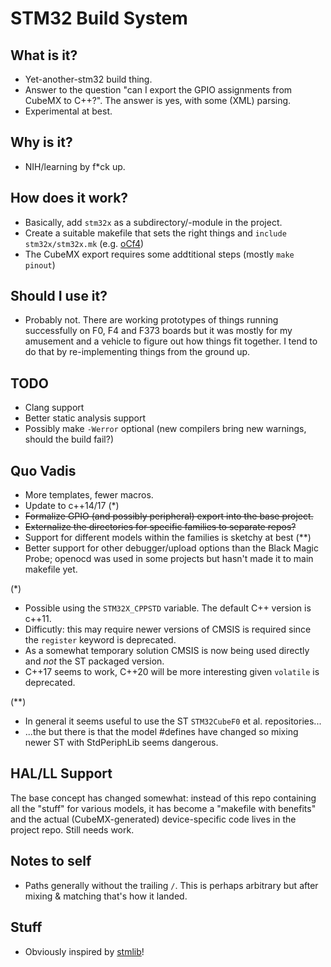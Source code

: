 # STM32 Build System
## What is it?
- Yet-another-stm32 build thing.
- Answer to the question "can I export the GPIO assignments from CubeMX to C++?". The answer is yes, with some (XML) parsing.
- Experimental at best.

## Why is it?
- NIH/learning by f\*ck up.

## How does it work?
- Basically, add `stm32x` as a subdirectory/-module in the project.
- Create a suitable makefile that sets the right things and `include stm32x/stm32x.mk` (e.g. [oCf4](https://github.com/patrickdowling/oCf4))
- The CubeMX export requires some addtitional steps (mostly `make pinout`)

## Should I use it?
- Probably not. There are working prototypes of things running successfully on F0, F4 and F373 boards but it was mostly for my amusement and a vehicle to figure out how things fit together. I tend to do that by re-implementing things from the ground up.

## TODO
- Clang support
- Better static analysis support
- Possibly make `-Werror` optional (new compilers bring new warnings, should the build fail?)

## Quo Vadis
- More templates, fewer macros.
- Update to c++14/17 (\*)
- ~~Formalize GPIO (and possibly peripheral) export into the base project.~~
- ~~Externalize the directories for specific families to separate repos?~~
- Support for different models within the families is sketchy at best (\*\*)
- Better support for other debugger/upload options than the Black Magic Probe; openocd was used in some projects but hasn't made it to main makefile yet.

(\*)
- Possible using the `STM32X_CPPSTD` variable. The default C++ version is c++11.
- Difficutly: this may require newer versions of CMSIS is required since the `register` keyword is deprecated.
- As a somewhat temporary solution CMSIS is now being used directly and _not_ the ST packaged version.
- C++17 seems to work, C++20 will be more interesting given `volatile` is deprecated.

(\*\*)
- In general it seems useful to use the ST `STM32CubeF0` et al. repositories...
- ...the but there is that the model #defines have changed so mixing newer ST with StdPeriphLib seems dangerous.

## HAL/LL Support
The base concept has changed somewhat: instead of this repo containing all the "stuff" for various models, it has become a "makefile with benefits" and the actual (CubeMX-generated) device-specific code lives in the project repo.
Still needs work.

## Notes to self
- Paths generally without the trailing `/`. This is perhaps arbitrary but after mixing & matching that's how it landed.

## Stuff
- Obviously inspired by [stmlib](https://github.com/pichenettes/stmlib)!
